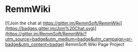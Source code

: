 # RemmWiki

[![Join the chat at https://gitter.im/RemmSoft/RemmWiki](https://badges.gitter.im/Join%20Chat.svg)](https://gitter.im/RemmSoft/RemmWiki?utm_source=badge&utm_medium=badge&utm_campaign=pr-badge&utm_content=badge)
RemmSoft Wiki Page Project

